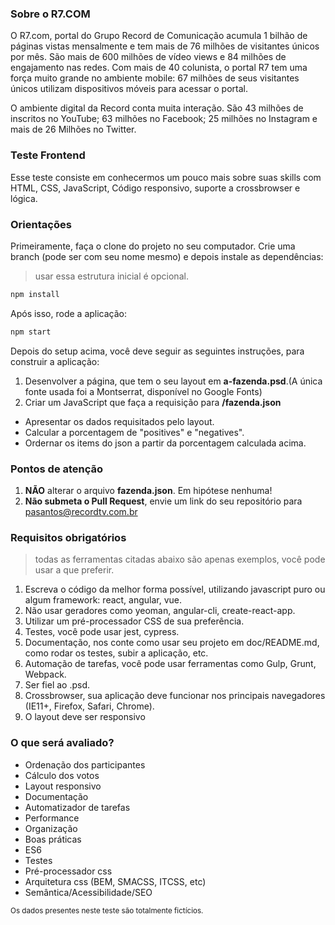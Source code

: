 ### Sobre o R7.COM
O R7.com, portal do Grupo Record de Comunicação acumula 1 bilhão de páginas vistas mensalmente e tem mais de 76 milhões de visitantes únicos por mês. São mais de 600 milhões de vídeo views e 84 milhões de engajamento nas redes. Com mais de 40 colunista, o portal R7 tem uma força muito grande no ambiente mobile: 67 milhões de seus visitantes únicos utilizam dispositivos móveis para acessar o portal.

O ambiente digital da Record conta muita interação. São 43 milhões de inscritos no YouTube; 63 milhões no Facebook; 25 milhões no Instagram e mais de 26 Milhões no Twitter.

### Teste Frontend
Esse teste consiste em conhecermos um pouco mais sobre suas skills com HTML, CSS, JavaScript, Código responsivo, suporte a crossbrowser e lógica.

### Orientações
Primeiramente, faça o clone do projeto no seu computador.
Crie uma branch (pode ser com seu nome mesmo) e depois instale as dependências:
> usar essa estrutura inicial é opcional.

```sh
npm install
```

Após isso, rode a aplicação:
```sh
npm start
```

Depois do setup acima, você deve seguir as seguintes instruções, para construir a aplicação:

1. Desenvolver a página, que tem o seu layout em **a-fazenda.psd**.(A única fonte usada foi a Montserrat, disponível no Google Fonts)
1. Criar um JavaScript que faça a requisição para **/fazenda.json**
  * Apresentar os dados requisitados pelo layout.
  * Calcular a porcentagem de "positives" e "negatives".
  * Ordernar os items do json a partir da porcentagem calculada acima.

### Pontos de atenção
1. **NÃO** alterar o arquivo **fazenda.json**. Em hipótese nenhuma!
1. **Não submeta o Pull Request**, envie um link do seu repositório para <pasantos@recordtv.com.br>

### Requisitos obrigatórios
> todas as ferramentas citadas abaixo são apenas exemplos, você pode usar a que preferir.

1. Escreva  o código da melhor forma possível, utilizando javascript puro ou algum framework: react, angular, vue.
1. Não usar geradores como yeoman, angular-cli, create-react-app.
1. Utilizar um pré-processador CSS de sua preferência.
1. Testes, você pode usar jest, cypress.
1. Documentação, nos conte como usar seu projeto em doc/README.md, como rodar os testes, subir a aplicação, etc.
1. Automação de tarefas, você pode usar ferramentas como Gulp, Grunt, Webpack.
1. Ser fiel ao .psd.
1. Crossbrowser, sua aplicação deve funcionar nos principais navegadores (IE11+, Firefox, Safari, Chrome).
1. O layout deve ser responsivo

### O que será avaliado?
- Ordenação dos participantes
- Cálculo dos votos
- Layout responsivo
- Documentação
- Automatizador de tarefas
- Performance
- Organização
- Boas práticas
- ES6
- Testes
- Pré-processador css
- Arquitetura css (BEM, SMACSS, ITCSS, etc)
- Semântica/Acessibilidade/SEO

<sub>Os dados presentes neste teste são totalmente fictícios.</sub>
